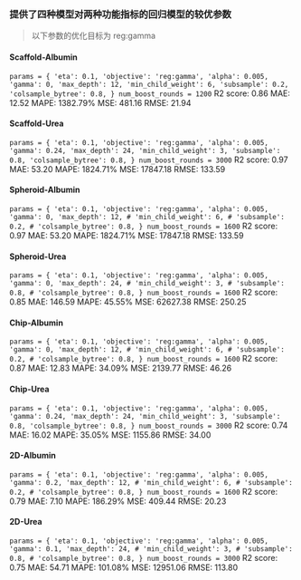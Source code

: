 ### 提供了四种模型对两种功能指标的回归模型的较优参数

> 以下参数的优化目标为 reg:gamma
#### Scaffold-Albumin
`
params = {
    'eta': 0.1,
    'objective': 'reg:gamma',
    'alpha': 0.005,
    'gamma': 0,
    'max_depth': 12,
    'min_child_weight': 6,
    'subsample': 0.2,
    'colsample_bytree': 0.8,
}
num_boost_rounds = 1200
`
R2 score: 0.86
MAE: 12.52
MAPE: 1382.79%
MSE: 481.16
RMSE: 21.94
#### Scaffold-Urea
`
params = {
    'eta': 0.1,
    'objective': 'reg:gamma',
    'alpha': 0.005,
    'gamma': 0.24,
    'max_depth': 24,
    'min_child_weight': 3,
    'subsample': 0.8,
    'colsample_bytree': 0.8,
}
num_boost_rounds = 3000
`
R2 score: 0.97
MAE: 53.20
MAPE: 1824.71%
MSE: 17847.18
RMSE: 133.59
#### Spheroid-Albumin
`
params = {
    'eta': 0.1,
    'objective': 'reg:gamma',
    'alpha': 0.005,
    'gamma': 0,
    'max_depth': 12,
    # 'min_child_weight': 6,
    # 'subsample': 0.2,
    # 'colsample_bytree': 0.8,
}
num_boost_rounds = 1600
`
R2 score: 0.97
MAE: 53.20
MAPE: 1824.71%
MSE: 17847.18
RMSE: 133.59
#### Spheroid-Urea
`
params = {
    'eta': 0.1,
    'objective': 'reg:gamma',
    'alpha': 0.005,
    'gamma': 0,
    'max_depth': 24,
    # 'min_child_weight': 3,
    # 'subsample': 0.8,
    # 'colsample_bytree': 0.8,
}
num_boost_rounds = 1600
`
R2 score: 0.85
MAE: 146.59
MAPE: 45.55%
MSE: 62627.38
RMSE: 250.25
#### Chip-Albumin
`
params = {
    'eta': 0.1,
    'objective': 'reg:gamma',
    'alpha': 0.005,
    'gamma': 0,
    'max_depth': 12,
    # 'min_child_weight': 6,
    # 'subsample': 0.2,
    # 'colsample_bytree': 0.8,
}
num_boost_rounds = 1600
`
R2 score: 0.87
MAE: 12.83
MAPE: 34.09%
MSE: 2139.77
RMSE: 46.26
#### Chip-Urea
`
params = {
    'eta': 0.1,
    'objective': 'reg:gamma',
    'alpha': 0.005,
    'gamma': 0.24,
    'max_depth': 24,
    'min_child_weight': 3,
    'subsample': 0.8,
    'colsample_bytree': 0.8,
}
num_boost_rounds = 3000
`
R2 score: 0.74
MAE: 16.02
MAPE: 35.05%
MSE: 1155.86
RMSE: 34.00
#### 2D-Albumin
`
params = {
    'eta': 0.1,
    'objective': 'reg:gamma',
    'alpha': 0.005,
    'gamma': 0.2,
    'max_depth': 12,
    # 'min_child_weight': 6,
    # 'subsample': 0.2,
    # 'colsample_bytree': 0.8,
}
num_boost_rounds = 1600
`
R2 score: 0.79
MAE: 7.10
MAPE: 186.29%
MSE: 409.44
RMSE: 20.23
#### 2D-Urea
`
params = {
    'eta': 0.1,
    'objective': 'reg:gamma',
    'alpha': 0.005,
    'gamma': 0.1,
    'max_depth': 24,
    # 'min_child_weight': 3,
    # 'subsample': 0.8,
    # 'colsample_bytree': 0.8,
}
num_boost_rounds = 3000
`
R2 score: 0.75
MAE: 54.71
MAPE: 101.08%
MSE: 12951.06
RMSE: 113.80
